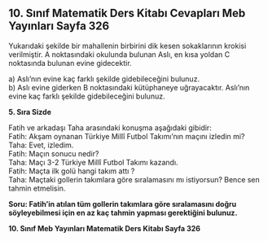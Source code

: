 ## 10. Sınıf Matematik Ders Kitabı Cevapları Meb Yayınları Sayfa 326

Yukarıdaki şekilde bir mahallenin birbirini dik kesen sokaklarının krokisi verilmiştir. A noktasındaki okulunda bulunan Aslı, en kısa yoldan C noktasında bulunan evine gidecektir.

a) Aslı’nın evine kaç farklı şekilde gidebileceğini bulunuz.  
 b) Aslı evine giderken B noktasındaki kütüphaneye uğrayacaktır. Aslı’nın evine kaç farklı şekilde gidebileceğini bulunuz.

**5. Sıra Sizde**

Fatih ve arkadaşı Taha arasındaki konuşma aşağıdaki gibidir:  
 Fatih: Akşam oynanan Türkiye Millî Futbol Takımı’nın maçını izledin mi?  
 Taha: Evet, izledim.  
 Fatih: Maçın sonucu nedir?  
 Taha: Maçı 3-2 Türkiye Millî Futbol Takımı kazandı.  
 Fatih: Maçta ilk golü hangi takım attı ?  
 Taha: Maçtaki gollerin takımlara göre sıralamasını mı istiyorsun? Bence sen tahmin etmelisin.

**Soru: Fatih’in atılan tüm gollerin takımlara göre sıralamasını doğru söyleyebilmesi için en az kaç tahmin yapması gerektiğini bulunuz.**

**10. Sınıf Meb Yayınları Matematik Ders Kitabı Sayfa 326**